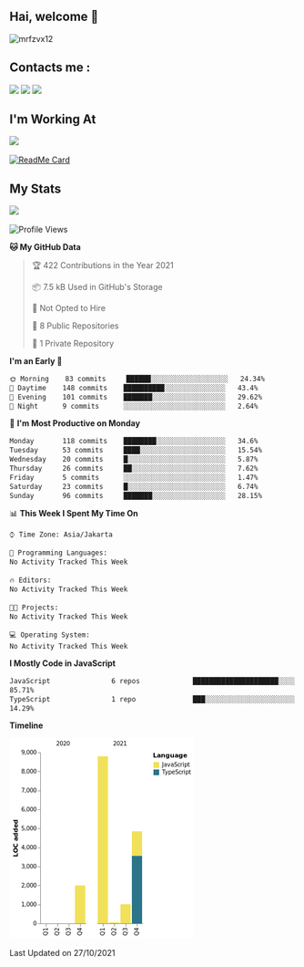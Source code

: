 ## Hai, welcome :wave:

![mrfzvx12](https://github.com/mrfzvx12.png?size=5000)

## Contacts me :

<p>
<a href="http://wa.me/6282223014661" target="blank"><img src="https://img.shields.io/badge/Whatsapp-30302f?style=social&logo=whatsapp" /></a>
<a href="http://www.instagram.com/mrf.zvx/" target="blank"><img src="https://img.shields.io/badge/Instagram-30302f?style=social&logo=instagram" /></a>
<a href="https://www.facebook.com/profile.php?id=100028409167054" target="blank"><img src="https://img.shields.io/badge/Facebook-30302f?style=social&logo=facebook" /></a>
</p>

<h2>I'm Working At</h2>

<img src="https://user-images.githubusercontent.com/72728486/104811327-36bc1300-582d-11eb-80f9-7c39c9b99e62.gif" width="120">

[![ReadMe Card](https://github-readme-stats.vercel.app/api/pin/?username=mrfzvx12&repo=whatsapp-bot&theme=buefy)](https://github.com/mrfzvx12/termux-whatsapp-bot)

## My Stats

<img height="180em" src="https://github-readme-stats.vercel.app/api?username=mrfzvx12&show_icons=true&hide_border=true&&count_private=true&include_all_commits=true" />

<!--START_SECTION:waka-->
![Profile Views](http://img.shields.io/badge/Profile%20Views-393-blue)

**🐱 My GitHub Data** 

> 🏆 422 Contributions in the Year 2021
 > 
> 📦 7.5 kB Used in GitHub's Storage 
 > 
> 🚫 Not Opted to Hire
 > 
> 📜 8 Public Repositories 
 > 
> 🔑 1 Private Repository 
 > 
**I'm an Early 🐤** 

```text
🌞 Morning    83 commits     ██████░░░░░░░░░░░░░░░░░░░   24.34% 
🌆 Daytime    148 commits    ██████████░░░░░░░░░░░░░░░   43.4% 
🌃 Evening    101 commits    ███████░░░░░░░░░░░░░░░░░░   29.62% 
🌙 Night      9 commits      ░░░░░░░░░░░░░░░░░░░░░░░░░   2.64%

```
📅 **I'm Most Productive on Monday** 

```text
Monday       118 commits    ████████░░░░░░░░░░░░░░░░░   34.6% 
Tuesday      53 commits     ████░░░░░░░░░░░░░░░░░░░░░   15.54% 
Wednesday    20 commits     █░░░░░░░░░░░░░░░░░░░░░░░░   5.87% 
Thursday     26 commits     ██░░░░░░░░░░░░░░░░░░░░░░░   7.62% 
Friday       5 commits      ░░░░░░░░░░░░░░░░░░░░░░░░░   1.47% 
Saturday     23 commits     █░░░░░░░░░░░░░░░░░░░░░░░░   6.74% 
Sunday       96 commits     ███████░░░░░░░░░░░░░░░░░░   28.15%

```


📊 **This Week I Spent My Time On** 

```text
⌚︎ Time Zone: Asia/Jakarta

💬 Programming Languages: 
No Activity Tracked This Week

🔥 Editors: 
No Activity Tracked This Week

🐱‍💻 Projects: 
No Activity Tracked This Week

💻 Operating System: 
No Activity Tracked This Week

```

**I Mostly Code in JavaScript** 

```text
JavaScript               6 repos             █████████████████████░░░░   85.71% 
TypeScript               1 repo              ███░░░░░░░░░░░░░░░░░░░░░░   14.29%

```


**Timeline**

![Chart not found](https://raw.githubusercontent.com/mrfzvx12/mrfzvx12/main/charts/bar_graph.png) 


 Last Updated on 27/10/2021
<!--END_SECTION:waka-->